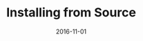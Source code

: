 ---
title: Installing from Source
linktitle:
description:
date: 2016-11-01
publishdate: 2016-11-01
lastmod: 2016-11-01
weight:
draft: false
type:
layout:
slug:
aliases: []
notes:
---
